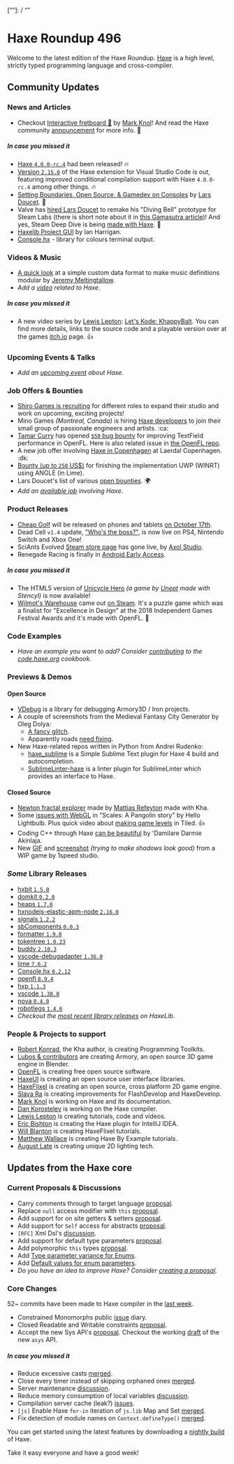 [_template]: ../templates/roundup.html
[date]: / "2019-09-12 10:44:00"
[modified]: / "2019-09-12 11:08:00"
[published]: / "2019-09-12 12:00:00"
[description]: / "The latest news covering the Haxe community, featuring upcoming talks, the latest HaxeLib releases, game previews and lots more!"
[contributor]: https://twitter.com/teormech "Alexander Hohlov"
[“”]: / “”

# Haxe Roundup 496

Welcome to the latest edition of the Haxe Roundup. [Haxe](http://haxe.org/?ref=haxe.io) is a high level, strictly typed programming language and cross-compiler.

## Community Updates

### News and Articles

- Checkout [Interactive fretboard 🎸](https://interactive-fretboard.com/#en/home) by [Mark Knol](https://twitter.com/mknol/status/1171014736294633473)! And read the Haxe community [announcement](https://community.haxe.org/t/interactive-fretboard/2013) for more info. :star2:

##### _In case you missed it_

- [Haxe `4.0.0-rc.4`](https://haxe.org/download/version/4.0.0-rc.4/) had been released! :fire:
- [Version `2.15.0`](https://community.haxe.org/t/vshaxe-2-15-0-released-improved-conditional-compilation-support/2007) of the Haxe extension for Visual Studio Code is out, featuring improved conditional compilation support with Haxe `4.0.0-rc.4` among other things. :fire:
- [Setting Boundaries, Open Source, & Gamedev on Consoles](https://www.fortressofdoors.com/setting-boundaries-open-source-gamedev-on-consoles/) by [Lars Doucet](https://twitter.com/larsiusprime/status/1168581571126943744). :star2:
- Valve has [hired Lars Doucet](https://twitter.com/larsiusprime/status/1169295659524141063) to remake his "Diving Bell" prototype for Steam Labs (there is short note about it in [this Gamasutra article](https://gamasutra.com/view/news/349970/Steam_Library_redesign_ushers_in_new_features_for_devs_alongside_spruced_up_game_pages.php))! And yes, Steam Deep Dive is being [made with Haxe](https://twitter.com/larsiusprime/status/1169319729225502722). :clap:
- [Haxelib Project GUI](https://community.haxe.org/t/haxelib-project-gui/1988/1) by Ian Harrigan.
- [Console.hx](https://community.haxe.org/t/console-hx-library-for-coloring-terminal-output/1984/1) - library for colours terminal output.

### Videos & Music

- [A quick look](https://vimeo.com/358434159) at a simple custom data format to make music definitions modular by [Jeremy Meltingtallow](https://twitter.com/Meltingtallow/status/1170174439444533250).
- _Add a [video](https://github.com/skial/haxe.io/labels/video) related to Haxe_.

##### _In case you missed it_

- A new video series by [Lewis Lepton](https://twitter.com/lewislepton): [Let's Kode: KhappyBalt](https://www.youtube.com/watch?v=VzMFRkEKvi8&list=PL4neAtv21WOmBFdTZY625Eq_wNTvihaA3). You can find more details, links to the source code and a playable version over at the games [itch.io](https://lewislepton.itch.io/khappybalt) page. :+1:

### Upcoming Events & Talks

- _Add an [upcoming event](https://github.com/skial/haxe.io/labels/events) about Haxe._

### Job Offers & Bounties

- [Shiro Games is recruiting](https://twitter.com/ncannasse/status/1166704326485651457) for different roles to expand their studio and work on upcoming, exciting projects!
- Mino Games _(Montreal, Canada)_ is hiring [Haxe developers](https://github.com/skial/haxe.io/issues/649) to join their small group of passionate engineers and artists. :ca:
- [Tamar Curry](https://twitter.com/tamarcurry/status/1157369507691675648) has opened [`$50` bug bounty](https://github.com/streiffus/OpenFLTextPerformance) for improving TextField performance in OpenFL. Here is also related issue in [the OpenFL repo](https://github.com/openfl/openfl/issues/2229).
- A new job offer involving [Haxe in Copenhagen](https://community.haxe.org/t/job-offer-involving-haxe-in-copenhagen/1861) at Laerdal Copenhagen. :dk:
- [Bounty (up to `250` US$)](https://community.openfl.org/t/bounty-up-to-250-us-for-finishing-the-implementation-uwp-winrt-using-angle-in-lime/11805) for finishing the implementation UWP (WINRT) using ANGLE (in Lime).
- Lars Doucet's list of various [open bounties](https://github.com/larsiusprime/larsBounties/issues). :earth_africa:
- _Add an [available job](https://github.com/skial/haxe.io/labels/jobs) involving Haxe_.

### Product Releases

- [Cheap Golf](https://cheapgolf.co/) will be released on phones and tablets [on October 17th](https://twitter.com/Cheap__Golf/status/1170012152398340096).
- Dead Cell `v1.4` update, ["Who's the boss?"](https://twitter.com/motiontwin/status/1171107430723444736), is now live on PS4, Nintendo Switch and Xbox One!
- SciAnts Evolved [Steam store page](https://store.steampowered.com/app/961070/SciAnts_Evolved/) has gone live, by [Axol Studio](https://twitter.com/AxolStudio/status/1171529333044723714).
- Renegade Racing is finally in [Android Early Access](https://play.google.com/store/apps/details?id=com.notdoppler.renegaderacing).

##### _In case you missed it_

- The HTML5 version of [Unicycle Hero](https://poki.com/en/g/unicycle-hero) _(a game by [Unept](https://twitter.com/Unept/status/1167517745149145089) made with Stencyl)_ is now available!
- [Wilmot's Warehouse](http://wilmotswarehouse.com/) came out [on Steam](https://store.steampowered.com/app/839870/Wilmots_Warehouse/). It's a puzzle game which was a finalist for "Excellence in Design" at the 2018 Independent Games Festival Awards and it's made with OpenFL. :star2:

### Code Examples

- _Have an example you want to add? Consider [contributing](https://github.com/HaxeFoundation/code-cookbook#contributing-articles) to the [code.haxe.org](https://code.haxe.org/) cookbook._

### Previews & Demos

#### Open Source

- [VDebug](https://github.com/MarketGarden/armory3D-VDebug) is a library for debugging Armory3D / Iron projects.
- A couple of screenshots from the Medieval Fantasy City Generator by Oleg Dolya:
    * [A fancy glitch](https://twitter.com/watawatabou/status/1170638872029597696).
    * Apparently roads [need fixing](https://twitter.com/watawatabou/status/1170642201010987008).
- New Haxe-related repos written in Python from Andrei Rudenko:
    * [haxe_sublime](https://github.com/RudenkoArts/haxe_sublime) is a Simple Sublime Text plugin for Haxe 4 build and autocompletion.
    * [SublimeLinter-haxe](https://github.com/RudenkoArts/SublimeLinter-haxe) is a linter plugin for SublimeLinter which provides an interface to Haxe.

#### Closed Source

- [Newton fractal explorer](http://mattias.refeyton.fr/haxe/newton/) made by [Mattias Refeyton](https://twitter.com/matrefeytontias/status/1169764556404600832) made with Kha.
- Some [issues with WebGL](https://twitter.com/hello_lightbulb/status/1170670173218648064) in "Scales: A Pangolin story" by Hello Lightbulb. Plus quick video about [making game levels](https://twitter.com/hello_lightbulb/status/1171872224485269504) in Tiled. :+1:
- Coding C++ through Haxe [can be beautiful](https://twitter.com/Damilare_/status/1171389512892784640) by 'Damilare Darmie Akinlaja.
- New [GIF](https://cdn.discordapp.com/attachments/162664383082790912/619498623356370950/23232323t.gif) and [screenshot](https://cdn.discordapp.com/attachments/162664383082790912/619857762364686346/Wa006sLasMs.png) _(trying to make shadows look good)_ from a WIP game by 1speed studio.

### _Some_ Library Releases

- [hxbit `1.5.0`](https://github.com/HeapsIO/hxbit/releases/tag/1.5.0)
- [domkit `0.2.0`](https://github.com/HeapsIO/domkit/releases/tag/0.2.0)
- [heaps `1.7.0`](https://github.com/HeapsIO/heaps/releases/tag/1.7.0)
- [hxnodejs-elastic-apm-node `2.16.0`](https://lib.haxe.org/p/hxnodejs-elastic-apm-node)
- [signals `1.2.2`](https://lib.haxe.org/p/signals)
- [sbComponents `0.0.3`](https://lib.haxe.org/p/sbComponents)
- [formatter `1.9.0`](https://lib.haxe.org/p/formatter)
- [tokentree `1.0.23`](https://lib.haxe.org/p/tokentree)
- [buddy `2.10.3`](https://lib.haxe.org/p/buddy)
- [vscode-debugadapter `1.36.0`](https://lib.haxe.org/p/vscode-debugadapter)
- [lime `7.6.2`](https://lib.haxe.org/p/lime)
- [Console.hx `0.2.12`](https://lib.haxe.org/p/Console.hx)
- [openfl `8.9.4`](https://lib.haxe.org/p/openfl)
- [hxp `1.1.3`](https://lib.haxe.org/p/hxp)
- [vscode `1.38.0`](https://lib.haxe.org/p/vscode)
- [nova `0.4.0`](https://lib.haxe.org/p/nova)
- [robotlegs `1.4.6`](https://lib.haxe.org/p/robotlegs)
- _Checkout the [most recent library releases](https://lib.haxe.org/recent/) on HaxeLib_.

### People & Projects to support

- [Robert Konrad](https://www.patreon.com/RobDangerous), the Kha author, is creating Programming Toolkits.
- [Lubos & contributors](https://armory3d.org/fund) are creating Armory, an open source 3D game engine in Blender.
- [OpenFL](https://www.patreon.com/openfl) is creating free open source software.
- [HaxeUI](https://www.patreon.com/haxeui) is creating an open source user interface libraries.
- [HaxeFlixel](https://www.patreon.com/haxeflixel) is creating an open source, cross platform 2D game engine.
- [Slava Ra](https://www.patreon.com/slavara) is creating improvements for FlashDevelop and HaxeDevelop.
- [Mark Knol](https://www.patreon.com/markknol) is working on Haxe and its documentation.
- [Dan Korostelev](https://www.patreon.com/nadako) is working on the Haxe compiler.
- [Lewis Lepton](https://www.patreon.com/lewislepton) is creating tutorials, code and videos.
- [Eric Bishton](https://www.patreon.com/EricBishton) is creating the Haxe plugin for IntelliJ IDEA.
- [Will Blanton](https://www.patreon.com/x01010111) is creating HaxeFlixel tutorials.
- [Matthew Wallace](https://www.patreon.com/haxeexamples) is creating Haxe By Example tutorials.
- [August Late](http://www.patreon.com/augustlate) is creating unique 2D lighting tech.

## Updates from the Haxe core

### Current Proposals & Discussions

- Carry comments through to target language [proposal](https://github.com/HaxeFoundation/haxe-evolution/pull/65).
- Replace `null` access modifier with `this` [proposal](https://github.com/HaxeFoundation/haxe-evolution/pull/64).
- Add support for on site getters & setters [proposal](https://github.com/HaxeFoundation/haxe-evolution/pull/63).
- Add support for `Self` access for abstracts [proposal](https://github.com/HaxeFoundation/haxe-evolution/pull/62).
- `[RFC]` Xml Dsl's [discussion](https://github.com/HaxeFoundation/haxe-evolution/issues/60).
- Add support for default type parameters [proposal](https://github.com/HaxeFoundation/haxe-evolution/pull/50).
- Add polymorphic `this` types [proposal](https://github.com/HaxeFoundation/haxe-evolution/pull/36).
- Add [Type parameter variance for Enums](https://github.com/HaxeFoundation/haxe-evolution/pull/28).
- Add [Default values for enum parameters](https://github.com/HaxeFoundation/haxe-evolution/issues/27).
- _Do you have an idea to improve Haxe? Consider [creating a proposal]._

### Core Changes

52~ commits have been made to Haxe compiler in the [last week].

- Constrained Monomorphs public [issue](https://github.com/HaxeFoundation/haxe/issues/8746) diary.
- Closed Readable and Writable constraints [proposal](https://github.com/HaxeFoundation/haxe-evolution/pull/61).
- Accept the new Sys API's [proposal](https://github.com/HaxeFoundation/haxe-evolution/pull/59). Checkout the working [draft](https://github.com/Aurel300/haxe-sys) of the new `asys` API.

##### _In case you missed it_

- Reduce excessive casts [merged](https://github.com/HaxeFoundation/haxe/pull/8725).
- Close every timer instead of skipping orphaned ones [merged](https://github.com/HaxeFoundation/haxe/pull/8733).
- Server maintenance [discussion](https://github.com/HaxeFoundation/haxe/issues/8734).
- Reduce memory consumption of local variables [discussion](https://github.com/HaxeFoundation/haxe/issues/8735).
- Compilation server cache (leak?) [issues](https://github.com/HaxeFoundation/haxe/issues/8738).
- `[js]` Enable Haxe `for-in` iteration of `js.lib` Map and Set [merged](https://github.com/HaxeFoundation/haxe/pull/8754).
- Fix detection of module names on `Context.defineType()` [merged](https://github.com/HaxeFoundation/haxe/pull/8753).

You can get started using the latest features by downloading a [nightly build] of Haxe.

Take it easy everyone and have a good week!

[nightly build]: http://build.haxe.org
[creating a proposal]: https://github.com/HaxeFoundation/haxe-evolution
[last week]: https://github.com/issues?utf8=%E2%9C%93&q=closed%3A2019-09-05..2019-09-12+org%3Ahaxefoundation+is%3Aclosed+
